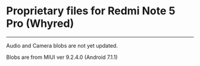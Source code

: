 # Proprietary files for Redmi Note 5 Pro (Whyred) 
_________________________________________________

Audio and Camera blobs are not yet updated.

Blobs are from MIUI ver 9.2.4.0 (Android 7.1.1)
